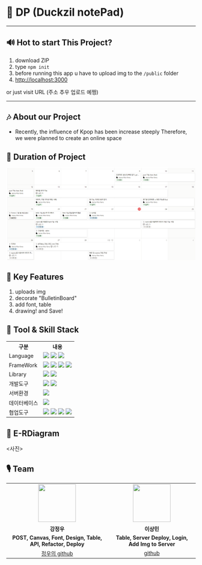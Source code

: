 # 🎼 DP (Duckzil notePad)
<hr/>

## 🔊 Hot to start This Project?
1. download ZIP
2. type `npm init`
3. before running this app u have to upload img to the `/public` folder
4. [http://localhost:3000](http://localhost:3000)

or just visit URL (주소 추우 업로드 예쩡)
<hr/>

## 🎶 About our Project
- Recently, the influence of Kpop has been increase steeply
  Therefore, we were planned to create an online space

## 📅 Duration of Project
![img.png](img.png)

## 🎤 Key Features
1. uploads img
2. decorate "BulletinBoard"
3. add font, table
4. drawing! and Save!

## 🔧 Tool & Skill Stack
<table>
    <tr>
        <th>구분</th>
        <th>내용</th>
    </tr>
    <tr>
        <td>Language</td>
        <td>
            <img src="https://img.shields.io/badge/HTML5-E34F26?style=for-the-badge&logo=HTML5&logoColor=white"/>
            <img src="https://img.shields.io/badge/CSS3-1572B6?style=for-the-badge&logo=CSS3&logoColor=white"/>
            <img src="https://img.shields.io/badge/JavaScript-F7DF1E?style=for-the-badge&logo=JavaScript&logoColor=white"/>
        </td>
    </tr>
    <tr>
        <td>FrameWork</td>
        <td>
            <img src="https://img.shields.io/badge/React-61DAFB?style=for-the-badge&logo=React&logoColor=white"/>
            <img src="https://img.shields.io/badge/Next.js-000000?style=for-the-badge&logo=Next.js&logoColor=white"/>
            <img src="https://img.shields.io/badge/Node.js-339933?style=for-the-badge&logo=Node.js&logoColor=white"/>
            <img src="https://img.shields.io/badge/Express-000000?style=for-the-badge&logo=Express&logoColor=white"/>
        </td>
    </tr>
    <tr>
        <td>Library</td>
        <td>
            <img src="https://img.shields.io/badge/Redux-764ABC?style=for-the-badge&logo=Redux&logoColor=white"/>
            <img src="https://img.shields.io/badge/Font Awesome-528DD7?style=for-the-badge&logo=Font Awesome&logoColor=white"/>
        </td>
    </tr>
    <tr>
        <td>개발도구</td>
        <td>
            <img src="https://img.shields.io/badge/VSCode-007ACC?style=for-the-badge&logo=VisualStudioCode&logoColor=white"/>
            <img src="https://img.shields.io/badge/WebStorm-000000?style=for-the-badge&logo=WebStorm&logoColor=white"/>
        </td>
    </tr>
    <tr>
        <td>서버환경</td>
        <td>
            <img src="https://img.shields.io/badge/Express-000000?style=for-the-badge&logo=Express&logoColor=white"/>
        </td>
    </tr>
    <tr>
        <td>데이터베이스</td>
        <td>
            <img src="https://img.shields.io/badge/MongoDB-47A248?style=for-the-badge&logo=MongoDB&logoColor=white"/>
        </td>
    </tr>
    <tr>
        <td>협업도구</td>
        <td>
            <img src="https://img.shields.io/badge/Git-F05032?style=for-the-badge&logo=Git&logoColor=white"/>
            <img src="https://img.shields.io/badge/GitHub-181717?style=for-the-badge&logo=GitHub&logoColor=white"/>
            <img src="https://img.shields.io/badge/Notion-000000?style=for-the-badge&logo=Notion&logoColor=white"/>
            <img src="https://img.shields.io/badge/Sourcetree-0052CC?style=for-the-badge&logo=Sourcetree&logoColor=white"/>
        </td>
    </tr>
</table>

## 🎵 E-RDiagram 
<사진>

## 🎙 Team
<table>
  <tr>
    <td align="center"><img src="https://mblogthumb-phinf.pstatic.net/20160127_177/krazymouse_1453865104404DjQIi_PNG/%C4%AB%C4%AB%BF%C0%C7%C1%B7%BB%C1%EE_%B6%F3%C0%CC%BE%F0.png?type=w2" width="100" height="100"/></td>
    <td align="center"><img src="https://item.kakaocdn.net/do/fd49574de6581aa2a91d82ff6adb6c0115b3f4e3c2033bfd702a321ec6eda72c" width="100" height="100"/></td>
  </tr>

  <tr>
    <td align="center"><strong>강정우</strong></td>
    <td align="center"><strong>이상민</strong></td>
  </tr>

  <tr>
    <td align="center"><b>POST, Canvas, Font, Design, Table, API, Refactor, Deploy</b></td>
    <td align="center"><b>Table, Server Deploy, Login, Add Img to Server</b></td>
  </tr>
  <tr>
    <td align="center"><a href="https://github.com/Kang-Jeong-Woo" target='_blank'>정우의 github</a></td>
    <td align="center"><a href="https://github.com/자신의username작성해주세요" target='_blank'>github</a></td>
  </tr>
</table>
